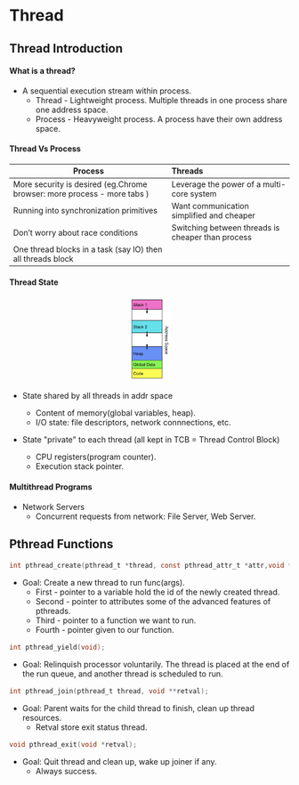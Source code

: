 # Thread

## Thread Introduction
#### What is a thread?
* A sequential execution stream within process.   
  * Thread - Lightweight process. Multiple threads in one process share one address space.      
  * Process - Heavyweight process. A process have their own address space.  

#### Thread Vs Process
| Process                                    | Threads                                         | 
| ------------------------------------------ | :---------------------------------------------  | 
| More security is desired (eg.Chrome browser: more process - more tabs )   | Leverage the power of a multi-core system       | 
| Running into synchronization primitives     | Want communication simplified and cheaper      |  
| Don’t worry about race conditions     |  Switching between threads is cheaper than process  |
| One thread blocks in a task (say IO) then all threads block |   |

#### Thread State  

<div align=center>
<img src="./pic/Thread/thread1.png" width="15%" height="30%"/>  
</div>

* State shared by all threads in addr space  
  * Content of memory(global variables, heap).  
  * I/O state: file descriptors, network connnections, etc.  

* State "private" to each thread (all kept in TCB = Thread Control Block)    
  * CPU registers(program counter).  
  * Execution stack pointer.  

#### Multithread Programs
* Network Servers  
  * Concurrent requests from network: File Server, Web Server.  

## Pthread Functions

```c
int pthread_create(pthread_t *thread, const pthread_attr_t *attr,void *(*start_routine) (void *), void *arg);  
```
* Goal: Create a new thread to run func(args).  
  * First - pointer to a variable hold the id of the newly created thread.  
  * Second - pointer to attributes some of the advanced features of pthreads.  
  * Third - pointer to a function we want to run.  
  * Fourth - pointer given to our function.  

```c
int pthread_yield(void);
```
* Goal: Relinquish processor voluntarily. The thread is placed at the end of the run queue, and another thread is scheduled to run.    

```c
int pthread_join(pthread_t thread, void **retval);  
```
* Goal: Parent waits for the child thread to finish, clean up thread resources.      
  * Retval store exit status thread.    

```c
void pthread_exit(void *retval);
```
* Goal: Quit thread and clean up, wake up joiner if any.    
  * Always success.  

####     
